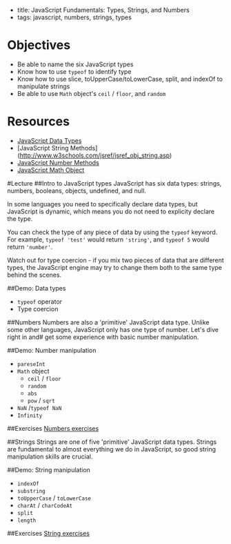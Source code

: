 - title: JavaScript Fundamentals: Types, Strings, and Numbers
- tags: javascript, numbers, strings, types

# Objectives
* Be able to name the six JavaScript types
* Know how to use `typeof` to identify type
* Know how to use slice, toUpperCase/toLowerCase, split, and indexOf to manipulate strings
* Be able to use `Math` object's `ceil` / `floor`, and `random`

# Resources
- [JavaScript Data Types](https://developer.mozilla.org/en-US/docs/Web/JavaScript/Data_structures)
- [JavaScript String Methods] (http://www.w3schools.com/jsref/jsref_obj_string.asp)
- [JavaScript Number Methods](http://www.w3schools.com/js/js_number_methods.asp)
- [JavaScript Math Object](http://www.w3schools.com/js/js_math.asp)

#Lecture
##Intro to JavaScript types
JavaScript has six data types: strings, numbers, booleans, objects, undefined, and null. 

In some languages you need to specifically declare data types, but JavaScript is dynamic, which means you do not need to explicity declare the type.

You can check the type of any piece of data by using the `typeof` keyword. For example, `typeof 'test'` would return `'string'`, and `typeof 5` would return `'number'`.

Watch out for type coercion - if you mix two pieces of data that are different types, the JavaScript engine may try to change them both to the same type behind the scenes. 

##Demo: Data types
- `typeof` operator
- Type coercion


##Numbers
Numbers are also a 'primitive' JavaScript data type. Unlike some other languages, JavaScript only has one type of number. Let's dive right in and# get some experience with basic number manipulation.

##Demo: Number manipulation
- `pareseInt`
- `Math` object
  - `ceil` / `floor`
  - `random`
  - `abs`
  - `pow` / `sqrt`
- `NaN` /`typeof NaN`
- `Infinity`

##Exercises
[Numbers exercises](number-exercises.md)


##Strings
Strings are one of five 'primitive' JavaScript data types. Strings are fundamental to almost everything we do in JavaScript, so good string manipulation skills are crucial.

##Demo: String manipulation
- `indexOf`
- `substring`
- `toUpperCase` / `toLowerCase`
- `charAt` / `charCodeAt`
- `split`
- `length`

##Exercises
[String exercises](types-and-string-exercises.md)